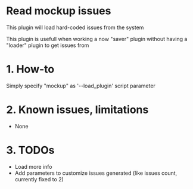 Read mockup issues
==================

This plugin will load hard-coded issues from the system

This plugin is usefull when working a now "saver" plugin without having a "loader" plugin to get issues from

# 1. How-to

Simply specify "mockup" as '--load_plugin' script parameter

# 2. Known issues, limitations

- None

# 3. TODOs
- Load more info
- Add parameters to customize issues generated (like issues count, currently fixed to 2)

